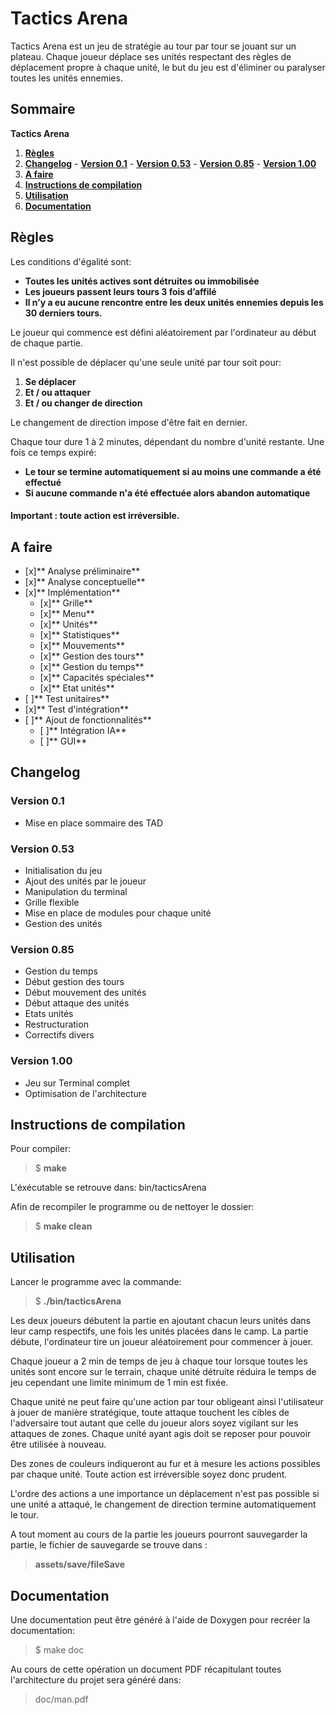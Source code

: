 # Tactics Arena

Tactics Arena est un jeu de stratégie au tour par tour se jouant sur un plateau.
Chaque joueur déplace ses unités respectant des règles de déplacement propre à chaque unité, le but du jeu est d'éliminer ou paralyser toutes les unités ennemies.

## Sommaire
   **Tactics Arena**

   1. **[Règles](#markdown-header-regles)**
   2. **[Changelog](#markdown-header-changelog)**
     - **[Version 0.1](#markdown-header-version-01)**
     - **[Version 0.53](#markdown-header-version-053)**
     - **[Version 0.85](#markdown-header-version-085)**
     - **[Version 1.00](#markdown-header-version-100)**
   3. **[A faire](#markdown-header-a-faire)**
   4. **[Instructions de compilation](#markdown-header-instructions-de-compilation)**
   5. **[Utilisation](#markdown-header-utilisation)**
   6. **[Documentation](#markdown-header-documentation)**

## Règles


Les conditions d'égalité sont:

  - **Toutes les unités actives sont détruites ou immobilisée**
  - **Les joueurs passent leurs tours 3 fois d’affilé**
  - **Il n’y a eu aucune rencontre entre les deux unités ennemies depuis les 30 derniers tours.**
  

Le joueur qui commence est défini aléatoirement par l'ordinateur au début de chaque partie.

 Il n'est possible de déplacer qu'une seule unité par tour soit pour:
  
  1.  **Se déplacer**
  2.  **Et / ou attaquer**
  3.  **Et / ou changer de direction**

Le changement de direction impose d'être fait en dernier.

Chaque tour dure 1 à 2 minutes, dépendant du nombre d'unité restante.
Une fois ce temps expiré:

  - **Le tour se termine automatiquement si au moins une commande a été effectué**
  - **Si aucune commande n'a été effectuée alors abandon automatique**

#### Important : toute action est irréversible.

## A faire
 
 - [x]** Analyse préliminaire**
 - [x]** Analyse conceptuelle**
 - [x]** Implémentation**
    - [x]** Grille**
    - [x]** Menu**
    - [x]** Unités**
    - [x]** Statistiques**
    - [x]** Mouvements**
    - [x]** Gestion des tours**
    - [x]** Gestion du temps**
    - [x]** Capacités spéciales**
    - [x]** Etat unités**
 - [ ]** Test unitaires**
 - [x]** Test d'intégration**
 - [ ]** Ajout de fonctionnalités**
    - [ ]** Intégration IA**
    - [ ]** GUI**


## Changelog

### Version 0.1

 - Mise en place sommaire des TAD

### Version 0.53

 - Initialisation du jeu
 - Ajout des unités par le joueur
 - Manipulation du terminal
 - Grille flexible
 - Mise en place de modules pour chaque unité
 - Gestion des unités

### Version 0.85

- Gestion du temps
- Début gestion des tours
- Début mouvement des unités
- Début attaque des unités
- Etats unités
- Restructuration
- Correctifs divers

### Version 1.00

- Jeu sur Terminal complet
- Optimisation de l'architecture

## Instructions de compilation

Pour compiler:

> $ **make**
>

L'éxécutable se retrouve dans: bin/tacticsArena

Afin de recompiler le programme ou de nettoyer le dossier:

> $ **make clean**
>

## Utilisation

Lancer le programme avec la commande:

> $ **./bin/tacticsArena**
>

Les deux joueurs débutent la partie en ajoutant chacun leurs unités dans leur camp respectifs, une fois les unités placées dans le camp. La partie débute, l'ordinateur tire un joueur aléatoirement pour commencer à jouer.

Chaque joueur a 2 min de temps de jeu à chaque tour lorsque toutes les unités sont encore sur le terrain, chaque unité détruite réduira le temps de jeu cependant une limite minimum de 1 min est fixée.

Chaque unité ne peut faire qu'une action par tour obligeant ainsi l'utilisateur à jouer de manière stratégique, toute attaque touchent les cibles de l'adversaire tout autant que celle du joueur alors soyez vigilant sur les attaques de zones.
Chaque unité ayant agis doit se reposer pour pouvoir être utilisée à nouveau.

Des zones de couleurs indiqueront au fur et à mesure les actions possibles par chaque unité. Toute action est irréversible soyez donc prudent.

L'ordre des actions a une importance un déplacement n'est pas possible si une unité a attaqué, le changement de direction termine automatiquement le tour.

A tout moment au cours de la partie les joueurs pourront sauvegarder la partie, le fichier de sauvegarde se trouve dans :

> **assets/save/fileSave**

## Documentation

Une documentation peut être généré à l'aide de Doxygen pour recréer la documentation:

> $ make doc
>

Au cours de cette opération un document PDF récapitulant toutes l'architecture du projet sera généré dans:

> doc/man.pdf
>
